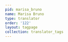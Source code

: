 ```yaml
---
pid: marisa_bruno
name: Marisa Bruno
type: translator
order: '122'
layout: tagpage
collection: translator_tags
---
```


